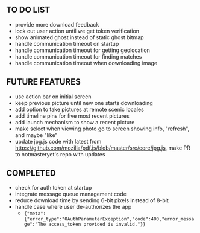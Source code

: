 TO DO LIST
----------
* provide more download feedback
* lock out user action until we get token verification
* show animated ghost instead of static ghost bitmap
* handle communication timeout on startup
* handle communication timeout for getting geolocation
* handle communication timeout for finding matches
* handle communication timeout when downloading image

FUTURE FEATURES
---------------
* use action bar on initial screen
* keep previous picture until new one starts downloading
* add option to take pictures at remote scenic locales
* add timeline pins for five most recent pictures
* add launch mechanism to show a recent picture
* make select when viewing photo go to screen showing info, "refresh", and maybe "like"
* update jpg.js code with latest from https://github.com/mozilla/pdf.js/blob/master/src/core/jpg.js, make PR to notmasteryet's repo with updates

COMPLETED
---------
* check for auth token at startup
* integrate message queue management code
* reduce download time by sending 6-bit pixels instead of 8-bit
* handle case where user de-authorizes the app
  * ```{"meta":{"error_type":"OAuthParameterException","code":400,"error_message":"The access_token provided is invalid."}}```
